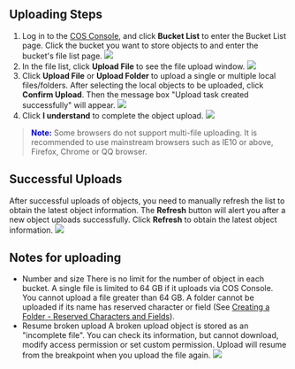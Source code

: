 ## Uploading Steps

1. Log in to the [COS Console](https://console.cloud.tencent.com/cos4), and click **Bucket List** to enter the Bucket List page. Click the bucket you want to store objects to and enter the bucket's file list page.
   ![](//mc.qcloudimg.com/static/img/b04362203a69327f80733d8e7f935108/image.png)
2. In the file list, click **Upload File** to see the file upload window.
   ![](//mc.qcloudimg.com/static/img/f8b8db803a7fbcb0b052358698a247c9/image.png)
3. Click **Upload File** or **Upload Folder** to upload a single or multiple local files/folders. After selecting the local objects to be uploaded, click **Confirm Upload**. Then the message box "Upload task created successfully" will appear.
   ![](//mc.qcloudimg.com/static/img/17e71c6b076742f2b437ee68f8c37c87/image.png)
4. Click **I understand** to complete the object upload.
   ![](//mc.qcloudimg.com/static/img/cec0b4e40b9d4aa44cc12311fb2bc97f/image.png)

> <font color="#0000cc">**Note:**</font>
> Some browsers do not support multi-file uploading. It is recommended to use mainstream browsers such as IE10 or above, Firefox, Chrome or QQ browser.

## Successful Uploads

After successful uploads of objects, you need to manually refresh the list to obtain the latest object information. The **Refresh** button will alert you after a new object uploads successfully. Click **Refresh** to obtain the latest object information.
![](//mc.qcloudimg.com/static/img/cd41e20b1a12dd75510a21e2001a6b78/image.png)

## Notes for uploading

-  Number and size 
  There is no limit for the number of object in each bucket. A single file is limited to 64 GB if it uploads via COS Console. You cannot upload a file greater than 64 GB. A folder cannot be uploaded if its name has reserved character or field (See [Creating a Folder - Reserved Characters and Fields](https://cloud.tencent.com/document/product/436/6263#保留字符和字段)).
- Resume broken upload
  A broken upload object is stored as an "incomplete file". You can check its information, but cannot download, modify access permission or set custom permission. Upload will resume from the breakpoint when you upload the file again.
  ![](//mc.qcloudimg.com/static/img/5f529b99d1940099ea7f9c610fa3310d/image.png)
